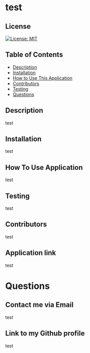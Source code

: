 
  # test
  ## License
  [![License: MIT](https://img.shields.io/badge/License-MIT-yellow.svg)](https://opensource.org/licenses/MIT)
  ## Table of Contents
  * [Description](#description)
  * [Installation](#installation)
  * [How to Use This Application](#HowToUseThisApplication)
  * [Contributors](#contributors)
  * [Testing](#testing)
  * [Questions](#questions)
  ## Description
  test
  ## Installation
  test
  ## How To Use Application
  test
  ## Testing
  test
  ## Contributors
  test
  ## Application link
  test
  # Questions
  ## Contact me via Email
  test
  ## Link to my Github profile
  test